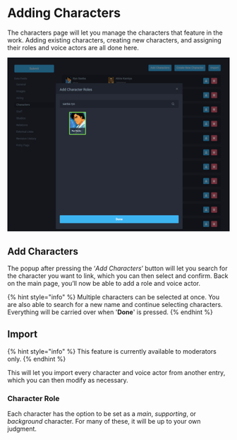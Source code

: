 # Adding Characters

The characters page will let you manage the characters that feature in the work. Adding existing characters, creating new characters, and assigning their roles and voice actors are all done here.

![Character addition panel for the &apos;City Hunter&apos; anime](../../.gitbook/assets/character_search.png)

## Add Characters

The popup after pressing the ‘_Add Characters_’ button will let you search for the character you want to link, which you can then select and confirm. Back on the main page, you’ll now be able to add a role and voice actor.

{% hint style="info" %}
Multiple characters can be selected at once. You are also able to search for a new name and continue selecting characters. Everything will be carried over when '**Done**' is pressed.
{% endhint %}

## Import

{% hint style="info" %}
This feature is currently available to moderators only.
{% endhint %}

This will let you import every character and voice actor from another entry, which you can then modify as necessary.

### Character Role

Each character has the option to be set as a _main_, _supporting_, or _background_ character. For many of these, it will be up to your own judgment.

